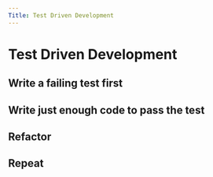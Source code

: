```yaml
---
Title: Test Driven Development
---
```


# Test Driven Development

## Write a failing test first

## Write just enough code to pass the test

## Refactor

## Repeat